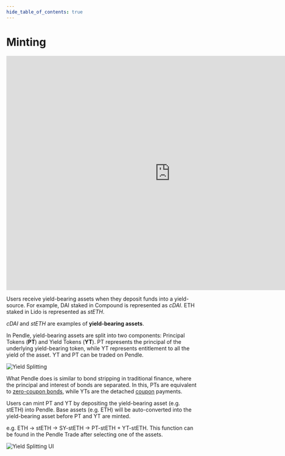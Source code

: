 ```yaml
---
hide_table_of_contents: true
---
```


# Minting

<iframe width="860" height="615" src="https://www.youtube.com/embed/oDZ3JAkcFeM" title="Chapter 3: What is Yield Tokenization" frameborder="0" allow="accelerometer; autoplay; clipboard-write; encrypted-media; gyroscope; picture-in-picture" allowfullscreen></iframe>

Users receive yield-bearing assets when they deposit funds into a yield-source. For example, DAI staked in Compound is represented as *cDAI*. ETH staked in Lido is represented as *stETH*.

*cDAI* and *stETH* are examples of **yield-bearing assets**.

In Pendle, yield-bearing assets are split into two components: Principal Tokens (**PT**) and Yield Tokens (**YT**). PT represents the principal of the underlying yield-bearing token, while YT represents entitlement to all the yield of the asset. YT and PT can be traded on Pendle.

![Yield Splitting](/img/ProtocolMechanics/yield-splitting.png "Yield Splitting")

What Pendle does is similar to bond stripping in traditional finance, where the principal and interest of bonds are separated. In this, PTs are equivalent to [zero-coupon bonds](https://www.investopedia.com/terms/z/zero-couponbond.asp), while YTs are the detached [coupon](https://www.investopedia.com/terms/c/coupon.asp) payments.

Users can mint PT and YT by depositing the yield-bearing asset (e.g. stETH) into Pendle. Base assets (e.g. ETH) will be auto-converted into the yield-bearing asset before PT and YT are minted.

e.g. ETH → stETH → SY-stETH → PT-stETH + YT-stETH. This function can be found in the Pendle Trade after selecting one of the assets.

![Yield Splitting UI](/img/ProtocolMechanics/yield-splitting-ui.png "Yield Splitting UI")


